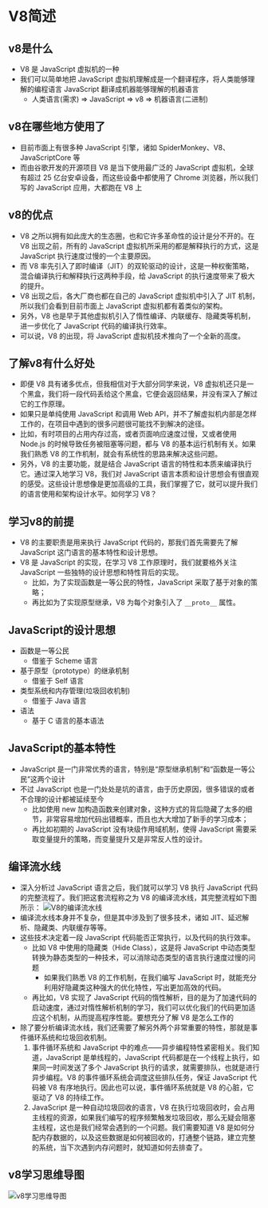 # V8简述

## v8是什么
- V8 是 JavaScript 虚拟机的一种
- 我们可以简单地把 JavaScript 虚拟机理解成是一个翻译程序，将人类能够理解的编程语言 JavaScript 翻译成机器能够理解的机器语言
    - 人类语言(需求) => JavaScript => v8 => 机器语言(二进制)

## v8在哪些地方使用了
- 目前市面上有很多种 JavaScript 引擎，诸如 SpiderMonkey、V8、JavaScriptCore 等
- 而由谷歌开发的开源项目 V8 是当下使用最广泛的 JavaScript 虚拟机，全球有超过 25 亿台安卓设备，而这些设备中都使用了 Chrome 浏览器，所以我们写的 JavaScript 应用，大都跑在 V8 上

## v8的优点
- V8 之所以拥有如此庞大的生态圈，也和它许多革命性的设计是分不开的。在 V8 出现之前，所有的 JavaScript 虚拟机所采用的都是解释执行的方式，这是 JavaScript 执行速度过慢的一个主要原因。
- 而 V8 率先引入了即时编译（JIT）的双轮驱动的设计，这是一种权衡策略，混合编译执行和解释执行这两种手段，给 JavaScript 的执行速度带来了极大的提升。
- V8 出现之后，各大厂商也都在自己的 JavaScript 虚拟机中引入了 JIT 机制，所以我们会看到目前市面上 JavaScript 虚拟机都有着类似的架构。
- 另外，V8 也是早于其他虚拟机引入了惰性编译、内联缓存、隐藏类等机制，进一步优化了 JavaScript 代码的编译执行效率。
- 可以说，V8 的出现，将 JavaScript 虚拟机技术推向了一个全新的高度。

## 了解v8有什么好处
- 即便 V8 具有诸多优点，但我相信对于大部分同学来说，V8 虚拟机还只是一个黑盒，我们将一段代码丢给这个黑盒，它便会返回结果，并没有深入了解过它的工作原理。
- 如果只是单纯使用 JavaScript 和调用 Web API，并不了解虚拟机内部是怎样工作的，在项目中遇到的很多问题很可能找不到解决的途径。
- 比如，有时项目的占用内存过高，或者页面响应速度过慢，又或者使用 Node.js 的时候导致任务被阻塞等问题，都与 V8 的基本运行机制有关。如果我们熟悉 V8 的工作机制，就会有系统性的思路来解决这些问题。
- 另外，V8 的主要功能，就是结合 JavaScript 语言的特性和本质来编译执行它。通过深入地学习 V8，我们对 JavaScript 语言本质和设计思想会有很直观的感受。这些设计思想像是更加高级的工具，我们掌握了它，就可以提升我们的语言使用和架构设计水平。如何学习 V8？

## 学习v8的前提
- V8 的主要职责是用来执行 JavaScript 代码的，那我们首先需要先了解 JavaScript 这门语言的基本特性和设计思想。
- V8 是 JavaScript 的实现，在学习 V8 工作原理时，我们就要格外关注 JavaScript 一些独特的设计思想和特性背后的实现。
    - 比如，为了实现函数是一等公民的特性，JavaScript 采取了基于对象的策略；
    - 再比如为了实现原型继承，V8 为每个对象引入了 `__proto__` 属性。

## JavaScript的设计思想
- 函数是一等公民
    - 借鉴于 Scheme 语言
- 基于原型（prototype）的继承机制
    - 借鉴于 Self 语言
- 类型系统和内存管理(垃圾回收机制)
    - 借鉴于 Java 语言
- 语法
    - 基于 C 语言的基本语法

## JavaScript的基本特性
- JavaScript 是一门非常优秀的语言，特别是“原型继承机制”和“函数是一等公民”这两个设计
- 不过 JavaScript 也是一门处处是坑的语言，由于历史原因，很多错误的或者不合理的设计都被延续至今
    - 比如使用 new 加构造函数来创建对象，这种方式的背后隐藏了太多的细节，非常容易增加代码出错概率，而且也大大增加了新手的学习成本；
    - 再比如初期的 JavaScript 没有块级作用域机制，使得 JavaScript 需要采取变量提升的策略，而变量提升又是非常反人性的设计。


## 编译流水线
- 深入分析过 JavaScript 语言之后，我们就可以学习 V8 执行 JavaScript 代码的完整流程了。我们把这套流程称之为 V8 的编译流水线，其完整流程如下图所示：
![V8的编译流水线](https://zmx2321.github.io/vite-blog/images/note/front/v8-note/1/1-1.png)
- 编译流水线本身并不复杂，但是其中涉及到了很多技术，诸如 JIT、延迟解析、隐藏类、内联缓存等等。
- 这些技术决定着一段 JavaScript 代码能否正常执行，以及代码的执行效率。
    - 比如 V8 中使用的隐藏类（Hide Class），这是将 JavaScript 中动态类型转换为静态类型的一种技术，可以消除动态类型的语言执行速度过慢的问题
        - 如果我们熟悉 V8 的工作机制，在我们编写 JavaScript 时，就能充分利用好隐藏类这种强大的优化特性，写出更加高效的代码。
    - 再比如，V8 实现了 JavaScript 代码的惰性解析，目的是为了加速代码的启动速度，通过对惰性解析机制的学习，我们可以优化我们的代码更加适应这个机制，从而提高程序性能。要想充分了解 V8 是怎么工作的
- 除了要分析编译流水线，我们还需要了解另外两个非常重要的特性，那就是事件循环系统和垃圾回收机制。
    1. 事件循环系统和 JavaScript 中的难点——异步编程特性紧密相关。我们知道，JavaScript 是单线程的，JavaScript 代码都是在一个线程上执行，如果同一时间发送了多个 JavaScript 执行的请求，就需要排队，也就是进行异步编程。V8 的事件循环系统会调度这些排队任务，保证 JavaScript 代码被 V8 有序地执行。因此也可以说，事件循环系统就是 V8 的心脏，它驱动了 V8 的持续工作。
    2. JavaScript 是一种自动垃圾回收的语言，V8 在执行垃圾回收时，会占用主线程的资源，如果我们编写的程序频繁触发垃圾回收，那么无疑会阻塞主线程，这也是我们经常会遇到的一个问题。我们需要知道 V8 是如何分配内存数据的，以及这些数据是如何被回收的，打通整个链路，建立完整的系统，当下次遇到内存问题时，就知道如何去排查了。

## v8学习思维导图
![v8学习思维导图](https://zmx2321.github.io/vite-blog/images/note/front/v8-note/1/1-2.png)






















